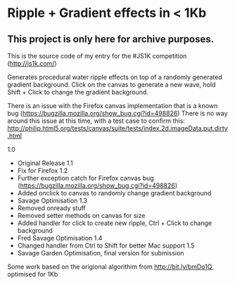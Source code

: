 # Ripple + Gradient effects in < 1Kb

## This project is only here for archive purposes.


This is the source code of my entry for the #JS1K competition (http://js1k.com/)

Generates procedural water ripple effects on top of a randomly generated gradient background.
Click on the canvas to generate a new wave, hold Shift + Click to change the gradient background.

There is an issue with the Firefox canvas implementation that is a known bug (https://bugzilla.mozilla.org/show_bug.cgi?id=498826)
There is no way around this issue at this time, with a test case to confirm this:
http://philip.html5.org/tests/canvas/suite/tests/index.2d.imageData.put.dirty.html

1.0
  * Original Release
1.1
  * Fix for Firefox
1.2
  * Further exception catch for Firefox canvas bug (https://bugzilla.mozilla.org/show_bug.cgi?id=498826)
  * Added onclick to canvas to randomly change gradient background
  * Savage Optimisation
1.3
  * Removed onready stuff
  * Removed setter methods on canvas for size
  * Added handler for click to create new ripple, Ctrl + Click to change background
  * Fred Savage Optimisation
1.4
  * Changed handler from Ctrl to Shift for better Mac support
1.5
  * Savage Garden Optimisation, final version for submission

Some work based on the origional algorithim from http://bit.ly/bmDo1Q, optimised
for 1Kb

